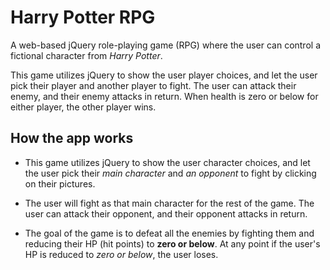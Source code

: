 # Harry Potter RPG

A web-based jQuery role-playing game (RPG) where the user can control a fictional character from *Harry Potter*.

This  game utilizes jQuery to show the user player choices, and let the user pick their player and another player to fight. The user can attack their enemy, and their enemy attacks in return. When health is zero or below for either player, the other player wins.

## How the app works

* This  game utilizes jQuery to show the user character choices, and let the user pick their *main character* and *an opponent* to fight by clicking on their pictures.

* The user will fight as that main character for the rest of the game. The user can attack their opponent, and their opponent attacks in return.

* The goal of the game is to defeat all the enemies by fighting them and reducing their HP (hit points) to **zero or below**. At any point if the user's HP is reduced to *zero or below*, the user loses.


